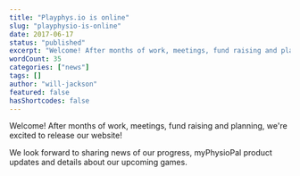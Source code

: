 ```yaml
---
title: "Playphys.io is online"
slug: "playphysio-is-online"
date: 2017-06-17
status: "published"
excerpt: "Welcome! After months of work, meetings, fund raising and planning, we're excited to release our website! We look forward to sharing news of our progress, myPhy..."
wordCount: 35
categories: ["news"]
tags: []
author: "will-jackson"
featured: false
hasShortcodes: false
---
```

<p>Welcome! After months of work, meetings, fund raising and planning, we're excited to release our website!</p>
<p>We look forward to sharing news of our progress, myPhysioPal product updates and details about our upcoming games.</p>